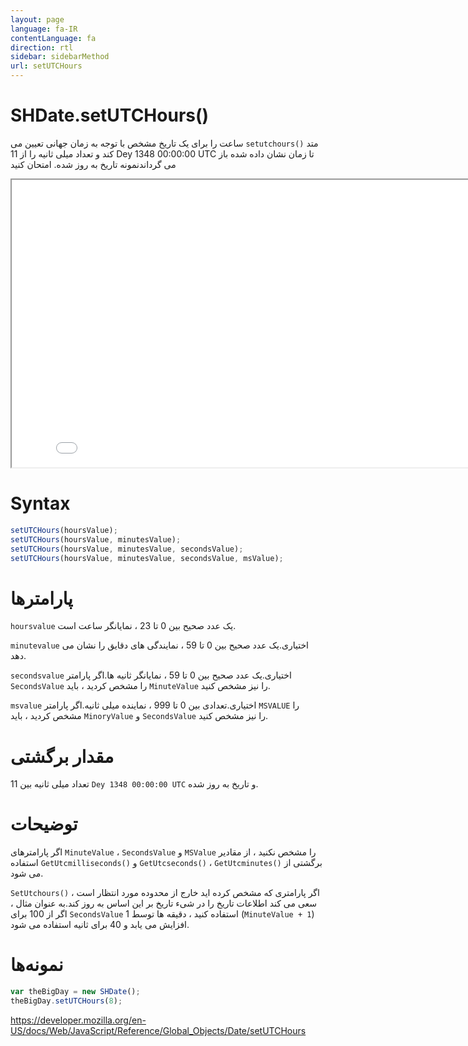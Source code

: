 ```yaml
---
layout: page
language: fa-IR
contentLanguage: fa
direction: rtl
sidebar: sidebarMethod
url: setUTCHours
---
```


# SHDate.setUTCHours()

متد <code dir = "ltr">setutchours()</code> ساعت را برای یک تاریخ مشخص با توجه به زمان جهانی تعیین می کند و تعداد میلی ثانیه را از 11 Dey 1348 00:00:00 UTC تا زمان نشان داده شده باز می گرداندنمونه تاریخ به روز شده.
امتحان کنید

<iframe style="width: 830px; height: 460px;" src="/SHDateTime-js/examples/live.html?function=setUTCHours" title="MDN Web Docs Interactive Example" loading="lazy"></iframe>
<br/>

# Syntax

```js
setUTCHours(hoursValue);
setUTCHours(hoursValue, minutesValue);
setUTCHours(hoursValue, minutesValue, secondsValue);
setUTCHours(hoursValue, minutesValue, secondsValue, msValue);
```

# پارامترها

<code dir = "ltr">hoursvalue</code>
یک عدد صحیح بین 0 تا 23 ، نمایانگر ساعت است.

<code dir = "ltr">minutevalue</code>
اختیاری.یک عدد صحیح بین 0 تا 59 ، نمایندگی های دقایق را نشان می دهد.

<code dir = "ltr">secondsvalue</code>
اختیاری.یک عدد صحیح بین 0 تا 59 ، نمایانگر ثانیه ها.اگر پارامتر `SecondsValue` را مشخص کردید ، باید `MinuteValue` را نیز مشخص کنید.

<code dir = "ltr">msvalue</code>
اختیاری.تعدادی بین 0 تا 999 ، نماینده میلی ثانیه.اگر پارامتر `MSVALUE` را مشخص کردید ، باید `MinoryValue` و `SecondsValue` را نیز مشخص کنید.

# مقدار برگشتی

تعداد میلی ثانیه بین 11 `Dey 1348 00:00:00 UTC` و تاریخ به روز شده.

# توضیحات

اگر پارامترهای `MinuteValue` ، `SecondsValue` و `MSValue` را مشخص نکنید ، از مقادیر برگشتی از <code dir="ltr">GetUtcminutes()</code> ، <code dir="ltr">GetUtcseconds()</code> و <code dir="ltr">GetUtcmilliseconds()</code> استفاده می شود.

اگر پارامتری که مشخص کرده اید خارج از محدوده مورد انتظار است ، <code dir="ltr">SetUtchours()</code> سعی می کند اطلاعات تاریخ را در شیء تاریخ بر این اساس به روز کند.به عنوان مثال ، اگر از 100 برای `SecondsValue` استفاده کنید ، دقیقه ها توسط 1 (`MinuteValue + 1`) افزایش می یابد و 40 برای ثانیه استفاده می شود.

# نمونه‌ها

```js
var theBigDay = new SHDate();
theBigDay.setUTCHours(8);
```

https://developer.mozilla.org/en-US/docs/Web/JavaScript/Reference/Global_Objects/Date/setUTCHours
